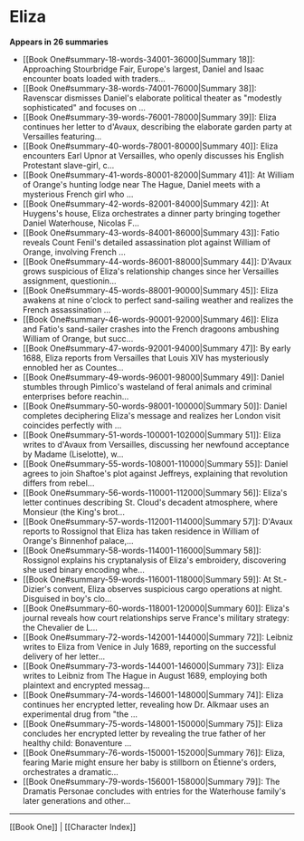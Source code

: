 # Eliza

**Appears in 26 summaries**

- [[Book One#summary-18-words-34001-36000|Summary 18]]: Approaching Stourbridge Fair, Europe's largest, Daniel and Isaac encounter boats loaded with traders...
- [[Book One#summary-38-words-74001-76000|Summary 38]]: Ravenscar dismisses Daniel's elaborate political theater as "modestly sophisticated" and focuses on ...
- [[Book One#summary-39-words-76001-78000|Summary 39]]: Eliza continues her letter to d'Avaux, describing the elaborate garden party at Versailles featuring...
- [[Book One#summary-40-words-78001-80000|Summary 40]]: Eliza encounters Earl Upnor at Versailles, who openly discusses his English Protestant slave-girl, c...
- [[Book One#summary-41-words-80001-82000|Summary 41]]: At William of Orange's hunting lodge near The Hague, Daniel meets with a mysterious French girl who ...
- [[Book One#summary-42-words-82001-84000|Summary 42]]: At Huygens's house, Eliza orchestrates a dinner party bringing together Daniel Waterhouse, Nicolas F...
- [[Book One#summary-43-words-84001-86000|Summary 43]]: Fatio reveals Count Fenil's detailed assassination plot against William of Orange, involving French ...
- [[Book One#summary-44-words-86001-88000|Summary 44]]: D'Avaux grows suspicious of Eliza's relationship changes since her Versailles assignment, questionin...
- [[Book One#summary-45-words-88001-90000|Summary 45]]: Eliza awakens at nine o'clock to perfect sand-sailing weather and realizes the French assassination ...
- [[Book One#summary-46-words-90001-92000|Summary 46]]: Eliza and Fatio's sand-sailer crashes into the French dragoons ambushing William of Orange, but succ...
- [[Book One#summary-47-words-92001-94000|Summary 47]]: By early 1688, Eliza reports from Versailles that Louis XIV has mysteriously ennobled her as Countes...
- [[Book One#summary-49-words-96001-98000|Summary 49]]: Daniel stumbles through Pimlico's wasteland of feral animals and criminal enterprises before reachin...
- [[Book One#summary-50-words-98001-100000|Summary 50]]: Daniel completes deciphering Eliza's message and realizes her London visit coincides perfectly with ...
- [[Book One#summary-51-words-100001-102000|Summary 51]]: Eliza writes to d'Avaux from Versailles, discussing her newfound acceptance by Madame (Liselotte), w...
- [[Book One#summary-55-words-108001-110000|Summary 55]]: Daniel agrees to join Shaftoe's plot against Jeffreys, explaining that revolution differs from rebel...
- [[Book One#summary-56-words-110001-112000|Summary 56]]: Eliza's letter continues describing St. Cloud's decadent atmosphere, where Monsieur (the King's brot...
- [[Book One#summary-57-words-112001-114000|Summary 57]]: D'Avaux reports to Rossignol that Eliza has taken residence in William of Orange's Binnenhof palace,...
- [[Book One#summary-58-words-114001-116000|Summary 58]]: Rossignol explains his cryptanalysis of Eliza's embroidery, discovering she used binary encoding whe...
- [[Book One#summary-59-words-116001-118000|Summary 59]]: At St.-Dizier's convent, Eliza observes suspicious cargo operations at night. Disguised in boy's clo...
- [[Book One#summary-60-words-118001-120000|Summary 60]]: Eliza's journal reveals how court relationships serve France's military strategy: the Chevalier de L...
- [[Book One#summary-72-words-142001-144000|Summary 72]]: Leibniz writes to Eliza from Venice in July 1689, reporting on the successful delivery of her letter...
- [[Book One#summary-73-words-144001-146000|Summary 73]]: Eliza writes to Leibniz from The Hague in August 1689, employing both plaintext and encrypted messag...
- [[Book One#summary-74-words-146001-148000|Summary 74]]: Eliza continues her encrypted letter, revealing how Dr. Alkmaar uses an experimental drug from "the ...
- [[Book One#summary-75-words-148001-150000|Summary 75]]: Eliza concludes her encrypted letter by revealing the true father of her healthy child: Bonaventure ...
- [[Book One#summary-76-words-150001-152000|Summary 76]]: Eliza, fearing Marie might ensure her baby is stillborn on Étienne's orders, orchestrates a dramatic...
- [[Book One#summary-79-words-156001-158000|Summary 79]]: The Dramatis Personae concludes with entries for the Waterhouse family's later generations and other...

---
[[Book One]] | [[Character Index]]
